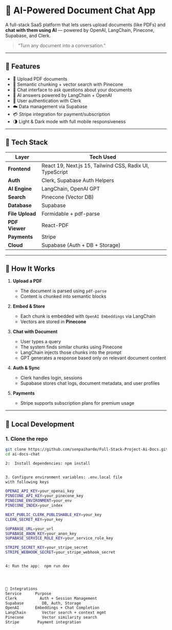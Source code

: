 # 🧠 AI-Powered Document Chat App

A full-stack SaaS platform that lets users upload documents (like PDFs) and **chat with them using AI** — powered by OpenAI, LangChain, Pinecone, Supabase, and Clerk.

> “Turn any document into a conversation.”

---

## 🚀 Features

- 📄 Upload PDF documents
- 🔎 Semantic chunking + vector search with Pinecone
- 💬 Chat interface to ask questions about your documents
- 🧠 AI answers powered by LangChain + OpenAI
- 🔐 User authentication with Clerk
- ☁️ Data management via Supabase
- 💳 Stripe integration for payment/subscription
- 🌗 Light & Dark mode with full mobile responsiveness

---

## 🧰 Tech Stack

| Layer       | Tech Used |
|-------------|-----------|
| **Frontend** | React 19, Next.js 15, Tailwind CSS, Radix UI, TypeScript |
| **Auth**     | Clerk, Supabase Auth Helpers |
| **AI Engine**| LangChain, OpenAI GPT |
| **Search**   | Pinecone (Vector DB) |
| **Database** | Supabase |
| **File Upload** | Formidable + pdf-parse |
| **PDF Viewer**  | React-PDF |
| **Payments**    | Stripe |
| **Cloud**       | Supabase (Auth + DB + Storage) |

---

## 🧠 How It Works

1. **Upload a PDF**
   - The document is parsed using `pdf-parse`
   - Content is chunked into semantic blocks

2. **Embed & Store**
   - Each chunk is embedded with `OpenAI Embeddings` via LangChain
   - Vectors are stored in **Pinecone**

3. **Chat with Document**
   - User types a query
   - The system finds similar chunks using Pinecone
   - LangChain injects those chunks into the prompt
   - GPT generates a response based only on relevant document content

4. **Auth & Sync**
   - Clerk handles login, sessions
   - Supabase stores chat logs, document metadata, and user profiles

5. **Payments**
   - Stripe supports subscription plans for premium usage

---

## 🧪 Local Development

### 1. Clone the repo

```bash
git clone https://github.com/senpaiharde/Full-Stack-Project-Ai-Docs.git
cd ai-docs-chat

2:  Install dependencies: npm install


3. Configure environment variables: .env.local file
with following keys

OPENAI_API_KEY=your_openai_key
PINECONE_API_KEY=your_pinecone_key
PINECONE_ENVIRONMENT=your_env
PINECONE_INDEX=your_index

NEXT_PUBLIC_CLERK_PUBLISHABLE_KEY=your_key
CLERK_SECRET_KEY=your_key

SUPABASE_URL=your_url
SUPABASE_ANON_KEY=your_anon_key
SUPABASE_SERVICE_ROLE_KEY=your_service_role_key

STRIPE_SECRET_KEY=your_stripe_secret
STRIPE_WEBHOOK_SECRET=your_stripe_webhook_secret


4: Run the app:  npm run dev




🧩 Integrations
Service	     Purpose
Clerk	       Auth + Session Management
Supabase    	DB, Auth, Storage
OpenAI       Embeddings + Chat Completion
LangChain    	Vector search + context mgmt
Pinecone    	Vector similarity search
Stripe	      Payment integration
